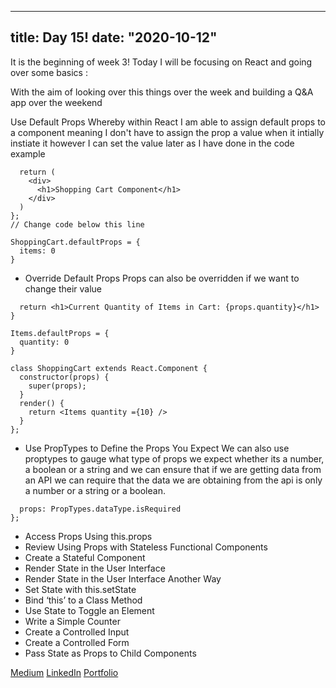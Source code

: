 

---
title: Day 15!
date: "2020-10-12"
---

It is the beginning of week 3!
Today I will be focusing on React and going over some basics :


With the aim of looking over this things over the week and building a Q&A app over the weekend 

 Use Default Props 
Whereby within React I am able to assign default props to a component meaning I don't have to assign the prop a value when it intially instiate it however I can set the value later as I have done in the code example

``` const ShoppingCart = (props) => {
  return (
    <div>
      <h1>Shopping Cart Component</h1>
    </div>
  )
};
// Change code below this line

ShoppingCart.defaultProps = {
  items: 0
}
```



 - Override Default Props
Props can also be overridden if we want to change their value 

``` const Items = (props) => {
  return <h1>Current Quantity of Items in Cart: {props.quantity}</h1>
}

Items.defaultProps = {
  quantity: 0
}

class ShoppingCart extends React.Component {
  constructor(props) {
    super(props);
  }
  render() {
    return <Items quantity ={10} />
  }
};
```

- Use PropTypes to Define the Props You Expect
We can also use proptypes to gauge what type of props we expect whether its a number, a boolean or a string and we can ensure that if we are getting data from an API we can require that the data we are obtaining from the api is only a number or a string or a boolean.

``` itemName.propTypes = {
  props: PropTypes.dataType.isRequired
};
```

- Access Props Using this.props
- Review Using Props with Stateless Functional Components
- Create a Stateful Component
- Render State in the User Interface
- Render State in the User Interface Another Way
- Set State with this.setState
- Bind ‘this’ to a Class Method
- Use State to Toggle an Element
- Write a Simple Counter
- Create a Controlled Input
- Create a Controlled Form
- Pass State as Props to Child Components


[Medium](https://medium.com/@kalemajoanna)
[LinkedIn](https://www.linkedin.com/in/joanna-e-kalema-a5a5b4136/)
[Portfolio](https://joannathedeveloper.netlify.app/)


